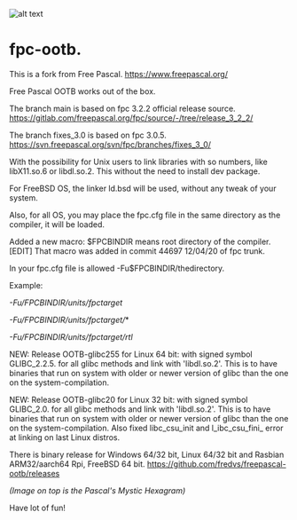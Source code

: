 ![alt text](https://github.com/fredvs/attach/assets/3421249/62c44816-12e3-46b8-91b5-bc75bf32623a) 


# fpc-ootb.

This is a fork from Free Pascal. https://www.freepascal.org/

Free Pascal OOTB works out of the box.

The branch main is based on fpc 3.2.2 official release source.
https://gitlab.com/freepascal.org/fpc/source/-/tree/release_3_2_2/

The branch fixes_3.0 is based on fpc 3.0.5.
https://svn.freepascal.org/svn/fpc/branches/fixes_3_0/

With the possibility for Unix users to link libraries with so numbers,
like libX11.so.6 or libdl.so.2.
This without the need to install dev package.

For FreeBSD OS, the linker ld.bsd will be used, without any tweak of
your system.

Also, for all OS, you may place the fpc.cfg file in the same directory
as the compiler, it will be loaded.

Added a new macro: \$FPCBINDIR means root directory of the compiler.
\[EDIT\] That macro was added in commit 44697 12/04/20 of fpc trunk.

In your fpc.cfg file is allowed -Fu\$FPCBINDIR/thedirectory.

Example:

*-Fu/$FPCBINDIR/units/$fpctarget*

*-Fu/$FPCBINDIR/units/$fpctarget/**

*-Fu/$FPCBINDIR/units/$fpctarget/rtl*

NEW: Release OOTB-glibc255 for Linux 64 bit: with signed symbol
GLIBC_2.2.5. for all glibc methods and link with \'libdl.so.2\'. This is
to have binaries that run on system with older or newer version of glibc
than the one on the system-compilation.

NEW: Release OOTB-glibc20 for Linux 32 bit: with signed symbol
GLIBC_2.0. for all glibc methods and link with \'libdl.so.2\'. This is
to have binaries that run on system with older or newer version of glibc
than the one on the system-compilation. Also fixed libc_csu_init and
l_ibc_csu_fini\_ error at linking on last Linux distros.

There is binary release for Windows 64/32 bit, Linux 64/32 bit and
Rasbian ARM32/aarch64 Rpi, FreeBSD 64 bit.
https://github.com/fredvs/freepascal-ootb/releases

*(Image on top is the Pascal's Mystic Hexagram)*

Have lot of fun!
